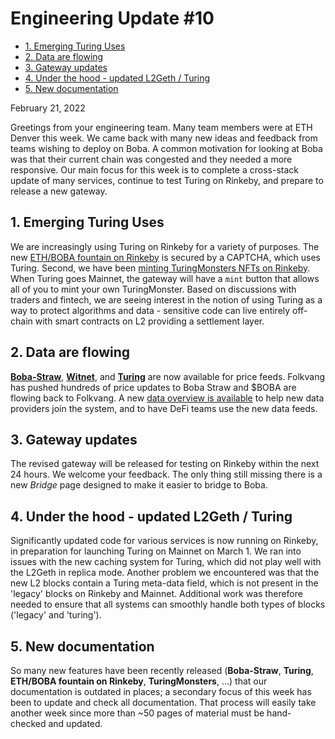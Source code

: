 # Engineering Update #10

- [1. Emerging Turing Uses](#1-emerging-turing-uses)
- [2. Data are flowing](#2-data-are-flowing)
- [3. Gateway updates](#3-gateway-updates)
- [4. Under the hood - updated L2Geth / Turing](#4-under-the-hood---updated-l2geth---turing)
- [5. New documentation](#5-new-documentation)

February 21, 2022

Greetings from your engineering team. Many team members were at ETH Denver this week. We came back with many new ideas and feedback from teams wishing to deploy on Boba. A common motivation for looking at Boba was that their current chain was congested and they needed a more responsive. Our main focus for this week is to complete a cross-stack update of many services, continue to test Turing on Rinkeby, and prepare to release a new gateway.  

## 1. Emerging Turing Uses

We are increasingly using Turing on Rinkeby for a variety of purposes. The new [ETH/BOBA fountain on Rinkeby](https://faucets.boba.network) is secured by a CAPTCHA, which uses Turing. Second, we have been [minting TuringMonsters NFTs on Rinkeby](https://github.com/omgnetwork/optimism-v2/blob/develop/boba_community/turing-monsters/README.md). When Turing goes Mainnet, the gateway will have a `mint` button that allows all of you to mint your own TuringMonster. Based on discussions with traders and fintech, we are seeing interest in the notion of using Turing as a way to protect algorithms and data - sensitive code can live entirely off-chain with smart contracts on L2 providing a settlement layer.  

## 2. Data are flowing 

[**Boba-Straw**](https://github.com/omgnetwork/optimism-v2/blob/develop/boba_documentation/Price_Data_Feeds_Overview.md), [**Witnet**](https://feeds.witnet.io/), and [**Turing**](https://github.com/omgnetwork/optimism-v2/blob/develop/packages/boba/turing/README.md) are now available for price feeds. Folkvang has pushed hundreds of price updates to Boba Straw and $BOBA are flowing back to Folkvang. A new [data overview is available](https://github.com/omgnetwork/optimism-v2/blob/develop/boba_documentation/Price_Data_Feeds_Overview.md) to help new data providers join the system, and to have DeFi teams use the new data feeds. 

## 3. Gateway updates

The revised gateway will be released for testing on Rinkeby within the next 24 hours. We welcome your feedback. The only thing still missing there is a new *Bridge* page designed to make it easier to bridge to Boba. 

## 4. Under the hood - updated L2Geth / Turing

Significantly updated code for various services is now running on Rinkeby, in preparation for launching Turing on Mainnet on March 1. We ran into issues with the new caching system for Turing, which did not play well with the L2Geth in replica mode. Another problem we encountered was that the new L2 blocks contain a Turing meta-data field, which is not present in the 'legacy' blocks on Rinkeby and Mainnet. Additional work was therefore needed to ensure that all systems can smoothly handle both types of blocks ('legacy' and 'turing').

## 5. New documentation 

So many new features have been recently released (**Boba-Straw**, **Turing**, **ETH/BOBA fountain on Rinkeby**, **TuringMonsters**, ...) that our documentation is outdated in places; a secondary focus of this week has been to update and check all documentation. That process will easily take another week since more than ~50 pages of material must be hand-checked and updated. 
